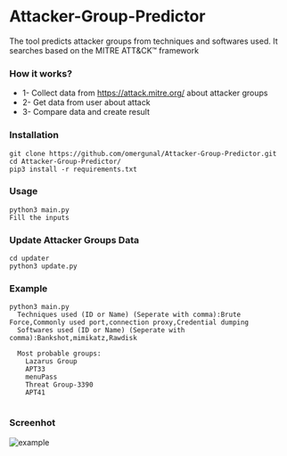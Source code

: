 # Attacker-Group-Predictor
The tool predicts attacker groups from techniques and softwares used. It searches based on the MITRE ATT&CK™ framework

### How it works?

* 1- Collect data from https://attack.mitre.org/ about attacker groups
* 2- Get data from user about attack
* 3- Compare data and create result

### Installation
```
git clone https://github.com/omergunal/Attacker-Group-Predictor.git
cd Attacker-Group-Predictor/
pip3 install -r requirements.txt
```


### Usage
```
python3 main.py
Fill the inputs
```

### Update Attacker Groups Data
```
cd updater
python3 update.py
```

### Example
```
python3 main.py
  Techniques used (ID or Name) (Seperate with comma):Brute Force,Commonly used port,connection proxy,Credential dumping
  Softwares used (ID or Name) (Seperate with comma):Bankshot,mimikatz,Rawdisk

  Most probable groups:
    Lazarus Group
    APT33
    menuPass
    Threat Group-3390
    APT41


```

### Screenhot

![example](https://github.com/omergunal/Attacker-Group-Predictor/blob/master/img/example.PNG)

